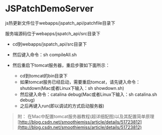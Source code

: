 # JSPatchDemoServer

js热更新文件位于webapps/jspatch_api/patchfile目录下

服务端源码位于webapps/jspatch_api/src目录下

* cd到webapps/jspatch_api/src目录下
* 然后键入命令：sh compileAll.sh
* 然后重启下tomcat服务器，重启步骤如下面所示：

   * cd到tomcat的bin目录下
   * 如果tomcat服务已经启动，需要重启tomcat，请先键入命令：shutdown(Mac或者Linux下输入：sh showdown.sh) 
   * 然后键入命令：catalina debug(Mac或者Linux下输入：sh catalina.sh debug)
   * 之后再键入run(即以调试的方式启动服务器)

> 附：
> 在Mac中配置tomcat服务器教程(超详细配图)以及其配置简单原理
> [http://blog.csdn.net/smoothiemiss/article/details/51723812](http://blog.csdn.net/smoothiemiss/article/details/51723812)
